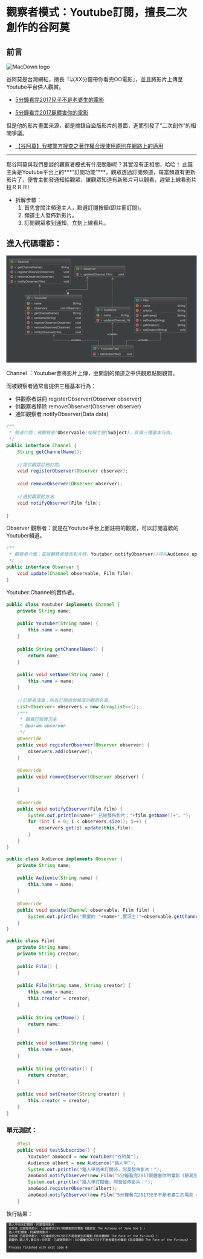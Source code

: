 # 觀察者模式：Youtube訂閱，擅長二次創作的谷阿莫

## 前言

![MacDown logo](https://yt3.ggpht.com/T5OsnSLil-kvVsFELs2y1sYsMY19eJfrsHlJr9oXP_hm2wPjK2W_hgpnYtTtM9rjPoeBOzpF=w2120-fcrop64=1,00005a57ffffa5a8-nd-c0xffffffff-rj-k-no)


谷阿莫是台灣網紅，擅長『以XX分鐘帶你看完OO電影』，並且將影片上傳至Youtube平台供人觀賞。

- [5分鐘看完2017兒子不是老婆生的電影]("https://www.youtube.com/watch?v=TpPFuP7TioA")

- [5分鐘看完2017屍體害你的電影]("https://www.youtube.com/watch?v=xE7sJjfMYuY")

但是他的影片畫面來源，都是摘錄自盜版影片的畫面，進而引發了“二次創作”的相關爭議。

- [【谷阿莫】我被警方搜查之著作權合理使用原則在網路上的適用](【谷阿莫】我被警方搜查之著作權合理使用原則在網路上的適用 "https://www.youtube.com/watch?v=7icUXwJRaXQ")


----------


那谷阿莫與我們要談的觀察者模式有什麼關聯呢？其實沒有正相關，哈哈！
此篇主角是Youtube平台上的***“訂閱功能”***，觀眾透過訂閱頻道，每當頻道有更新影片了，便會主動發通知給觀眾，讓觀眾知道有新影片可以觀看，趕緊上線看影片拉ＲＲＲ!

- 拆解步驟：
	1. 首先會關注頻道主人，點選訂閱按鈕(即註冊訂閱)。
	2. 頻道主人發佈新影片。
	3. 訂閱觀眾收到通知，立刻上線看片。


## 進入代碼環節：

![MacDown logo](https://raw.githubusercontent.com/show1po/DesignPattern/master/src/resource/DesignPattern/observer/observer_diagram.png)


Channel ：Youtuber會將影片上傳，至開創的頻道之中供觀眾點閱觀賞。

而被觀察者通常會提供三種基本行為：

* 供觀察者註冊 registerObserver(Observer observer)
* 供觀察者移除 removeObserver(Observer observer)
* 通知觀察者 notifyObserver(Data data)

~~~java
/**
 * 頻道介面：被觀察者(Observable)或稱主題(Subject)，具備三種基本行為。
 */
public interface Channel {
    String getChannelName();

    //提供觀眾註冊訂閱。
    void registerObserver(Observer observer);

    void removeObserver(Observer observer);

    //通知觀眾的方法
    void notifyObserver(Film film);

}
~~~

Observer 觀察者：就是在Youtube平台上面註冊的觀眾，可以訂閱喜歡的Youtuber頻道。

~~~java
/**
 * 觀察者介面：當被觀察者發佈影片時，Youtuber.notifyObserver()呼叫Audience.update()來通知觀眾。
 */
public interface Observer {
    void update(Channel observable, Film film);
}
~~~

Youtuber:Channel的實作者。

~~~java
public class Youtuber implements Channel {
    private String name;

    public Youtuber(String name) {
        this.name = name;
    }

    public String getChannelName() {
        return name;
    }

    public void setName(String name) {
        this.name = name;
    }

    //訂閱者清單：所有訂閱這個頻道的觀眾名單。
    List<Observer> observers = new ArrayList<>();
    /***
     * 觀眾訂閱實況主
     * @param observer
     */
    @Override
    public void registerObserver(Observer observer) {
        observers.add(observer);
    }

    @Override
    public void removeObserver(Observer observer) {

    }

    @Override
    public void notifyObserver(Film film) {
        System.out.println(name+" 已經發佈影片："+film.getName()+"。");
        for (int i = 0; i < observers.size(); i++) {
            observers.get(i).update(this,film);
        }
    }
}
~~~

~~~java
public class Audience implements Observer {
    private String name;

    public Audience(String name) {
        this.name = name;
    }

    @Override
    public void update(Channel observable, Film film) {
        System.out.println("親愛的 "+name+",實況主:"+observable.getChannelName()+"，已經更新影片："+film.getName()+"。");
    }
}
~~~

~~~java
public class Film{
    private String name;
    private String creator;

    public Film() {
    }

    public Film(String name, String creator) {
        this.name = name;
        this.creator = creator;
    }

    public String getName() {
        return name;
    }

    public void setName(String name) {
        this.name = name;
    }

    public String getCreator() {
        return creator;
    }

    public void setCreator(String creator) {
        this.creator = creator;
    }
}
~~~

### 單元測試：

~~~java
    @Test
    public void testSubscribe() {
        Youtuber amoGood = new Youtuber("谷阿莫");
        Audience albert = new Audience("路人甲");
        System.out.println("路人甲尚未訂閱時，阿莫發佈影片：");
        amoGood.notifyObserver(new Film("5分鐘看完2017屍體害你的電影《驗屍官 The Autopsy of Jane Doe 》","AmoGood"));
        System.out.println("路人甲訂閱後，阿莫發佈影片：");
        amoGood.registerObserver(albert);
        amoGood.notifyObserver(new Film("5分鐘看完2017兒子不是老婆生的電影《玩命關頭8 The Fate of the Furious》","AmoGood"));
    }
~~~

執行結果：

![MacDown logo](https://raw.githubusercontent.com/show1po/DesignPattern/master/src/resource/DesignPattern/observer/observer_console.png)

